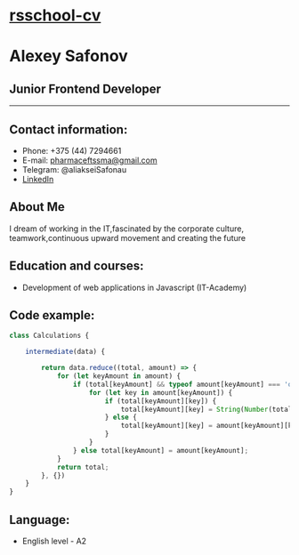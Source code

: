 # [rsschool-cv](https://AliakseiSafonau.github.io/rsschool-cv/ "Alexey Safonov")
# Alexey Safonov
## Junior Frontend Developer
***
## Contact information:
 * Phone: +375 (44) 7294661
 * E-mail: pharmaceftssma@gmail.com
 * Telegram: @aliakseiSafonau
 * [LinkedIn](https://www.linkedin.com/in/alexey-safonov-494252236 "Alexey Safonov")
## About Me
 I dream of working in the IT,fascinated by the corporate culture,
 teamwork,continuous upward movement and creating the future
## Education and courses:
 * Development of web applications in Javascript (IT-Academy)
## Code example:
```javascript
class Calculations {

    intermediate(data) {

        return data.reduce((total, amount) => {
            for (let keyAmount in amount) {
                if (total[keyAmount] && typeof amount[keyAmount] === 'object') {
                    for (let key in amount[keyAmount]) {
                        if (total[keyAmount][key]) {
                            total[keyAmount][key] = String(Number(total[keyAmount][key]) + Number(amount[keyAmount][key]))
                        } else {
                            total[keyAmount][key] = amount[keyAmount][key]
                        }
                    }
                } else total[keyAmount] = amount[keyAmount];
            }
            return total;
        }, {})
    }
}
```
## Language:
* English level - A2

